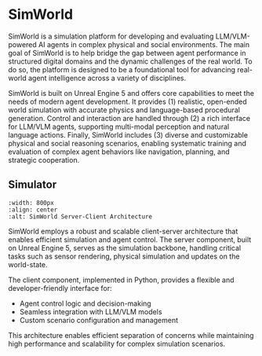 # SimWorld

SimWorld is a simulation platform for developing and evaluating LLM/VLM-powered AI agents in complex physical and social environments. The main goal of SimWorld is to help bridge the gap between agent performance in structured digital domains and the dynamic challenges of the real world. To do so, the platform is designed to be a foundational tool for advancing real-world agent intelligence across a variety of disciplines.

SimWorld is built on Unreal Engine 5 and offers core capabilities to meet the needs of modern agent development. It provides (1) realistic, open-ended world simulation with accurate physics and language-based procedural generation. Control and interaction are handled through (2) a rich interface for LLM/VLM agents, supporting multi-modal perception and natural language actions. Finally, SimWorld includes (3) diverse and customizable physical and social reasoning scenarios, enabling systematic training and evaluation of complex agent behaviors like navigation, planning, and strategic cooperation.

## Simulator
```{image} ../assets/architecture.png
:width: 800px
:align: center
:alt: SimWorld Server-Client Architecture
```

SimWorld employs a robust and scalable client-server architecture that enables efficient simulation and agent control. The server component, built on Unreal Engine 5, serves as the simulation backbone, handling critical tasks such as sensor rendering, physical simulation and updates on the world-state.

The client component, implemented in Python, provides a flexible and developer-friendly interface for:
- Agent control logic and decision-making
- Seamless integration with LLM/VLM models
- Custom scenario configuration and management

This architecture enables efficient separation of concerns while maintaining high performance and scalability for complex simulation scenarios.

